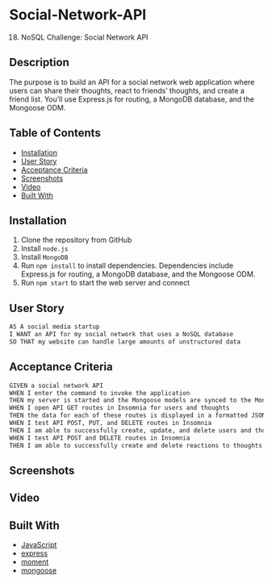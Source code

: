 # Social-Network-API
18. NoSQL Challenge: Social Network API

## Description 

 The purpose is to build an API for a social network web application where users can share their thoughts, react to friends’ thoughts, and create a friend list. You’ll use Express.js for routing, a MongoDB database, and the Mongoose ODM. 


## Table of Contents
* [Installation](#installation)
* [User Story](#user-story)
* [Acceptance Criteria](#acceptance-criteria)
* [Screenshots](#screenshots)
* [Video](#video)
* [Built With](#built-with)


## Installation 

1. Clone the repository from GitHub
1. Install `node.js`
1. Install `MongoDB`
1. Run `npm install` to install dependencies. Dependencies include Express.js for routing, a MongoDB database, and the Mongoose ODM.
1. Run `npm start` to start the web server and connect

## User Story

```md
AS A social media startup
I WANT an API for my social network that uses a NoSQL database
SO THAT my website can handle large amounts of unstructured data
```

## Acceptance Criteria

```md
GIVEN a social network API
WHEN I enter the command to invoke the application
THEN my server is started and the Mongoose models are synced to the MongoDB database
WHEN I open API GET routes in Insomnia for users and thoughts
THEN the data for each of these routes is displayed in a formatted JSON
WHEN I test API POST, PUT, and DELETE routes in Insomnia
THEN I am able to successfully create, update, and delete users and thoughts in my database
WHEN I test API POST and DELETE routes in Insomnia
THEN I am able to successfully create and delete reactions to thoughts and add and remove friends to a user’s friend list
```


## Screenshots 



## Video



## Built With
* [JavaScript](https://developer.mozilla.org/en-US/docs/Web/JavaScript)
* [express](https://www.npmjs.com/package/express)
* [moment](https://www.npmjs.com/package/moment)
* [mongoose](https://www.npmjs.com/package/mongoose)



